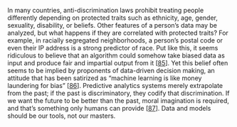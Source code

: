 
In many countries, anti-discrimination laws prohibit treating people differently depending on
protected traits such as ethnicity, age, gender, sexuality, disability, or beliefs. Other features
of a person’s data may be analyzed, but what happens if they are correlated with protected traits?
For example, in racially segregated neighborhoods, a person’s postal code or even their IP address
is a strong predictor of race. Put like this, it seems ridiculous to believe that an algorithm could
somehow take biased data as input and produce fair and impartial output from it
[[85](ch12.html#Emspak2016no)]. Yet this belief
often seems to be implied by proponents of data-driven decision making, an attitude that has been
satirized as “machine learning is like money laundering for bias”
[[86](ch12.html#Ceglowski2016uw)]. Predictive analytics systems merely extrapolate from the past; if the past is discriminatory, they
codify that discrimination. If we want the future to be better than the past, moral imagination is
required, and that’s something only humans can provide
[[87](ch12.html#ONeil2016vh)]. Data and models should be our tools, not our masters.